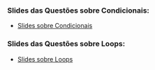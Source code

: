 
### Slides das Questões sobre Condicionais:
- [Slides sobre Condicionais](https://www.canva.com/design/DAFyHnTEV24/3G2_dcmY91JRu98j5bRqyw/edit?utm_content=DAFyHnTEV24&utm_campaign=designshare&utm_medium=link2&utm_source=sharebutton)

### Slides das Questões sobre Loops:
- [Slides sobre Loops](https://www.canva.com/design/DAFzmAoQr30/EYnRQ65DIX-kJFYfG79MjQ/edit?utm_content=DAFzmAoQr30&utm_campaign=designshare&utm_medium=link2&utm_source=sharebutton)
